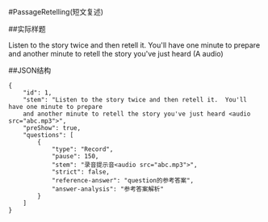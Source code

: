 #PassageRetelling(短文复述)

##实际样题

Listen to the story twice and then retell it.  You'll have one minute to prepare and another minute to retell the story you've just heard
(A audio)

##JSON结构

	{
		"id": 1,								
		"stem": "Listen to the story twice and then retell it.  You'll have one minute to prepare 
		and another minute to retell the story you've just heard <audio src="abc.mp3">",
		"preShow": true,
		"questions": [
			{
				"type": "Record",
				"pause": 150,	
				"stem": "录音提示音<audio src="abc.mp3">",		
				"strict": false,
				"reference-answer": "question的参考答案",		
				"answer-analysis": "参考答案解析"
			}
		]
	}
